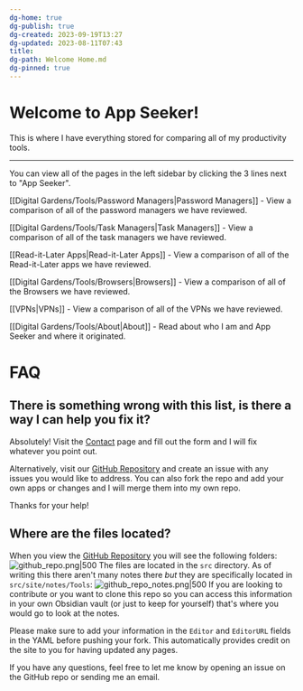 ```yaml
---
dg-home: true
dg-publish: true
dg-created: 2023-09-19T13:27
dg-updated: 2023-08-11T07:43
title: 
dg-path: Welcome Home.md
dg-pinned: true
---
```

# Welcome to App Seeker!
This is where I have everything stored for comparing all of my productivity tools.

---
You can view all of the pages in the left sidebar by clicking the 3 lines next to "App Seeker".

[[Digital Gardens/Tools/Password Managers\|Password Managers]] - View a comparison of all of the password managers we have reviewed. 

[[Digital Gardens/Tools/Task Managers\|Task Managers]] - View a comparison of all of the task managers we have reviewed.

[[Read-it-Later Apps\|Read-it-Later Apps]] - View a comparison of all of the Read-it-Later apps we have reviewed.

[[Digital Gardens/Tools/Browsers\|Browsers]] - View a comparison of all of the Browsers we have reviewed.

[[VPNs\|VPNs]] - View a comparison of all of the VPNs we have reviewed.

[[Digital Gardens/Tools/About\|About]] - Read about who I am and App Seeker and where it originated.

# FAQ
## There is something wrong with this list, is there a way I can help you fix it?
Absolutely! Visit the [Contact](https://forms.fillout.com/t/qMsPWCewKVus) page and fill out the form and I will fix whatever you point out. 

Alternatively, visit our [GitHub Repository](https://github.com/DudeThatsErin/App-Seeker) and create an issue with any issues you would like to address. You can also fork the repo and add your own apps or changes and I will merge them into my own repo.

Thanks for your help!
## Where are the files located?
When you view the [GitHub Repository](https://github.com/DudeThatsErin/App-Seeker) you will see the following folders:
![github_repo.png|500](/img/user/Digital%20Gardens/Tools/images/github_repo.png)
The files are located in the `src` directory. As of writing this there aren't many notes there *but* they are specifically located in `src/site/notes/Tools`:
![github_repo_notes.png|500](/img/user/Digital%20Gardens/Tools/images/github_repo_notes.png)
If you are looking to contribute or you want to clone this repo so you can access this information in your own Obsidian vault (or just to keep for yourself) that's where you would go to look at the notes.

Please make sure to add your information in the `Editor` and `EditorURL` fields in the YAML before pushing your fork. This automatically provides credit on the site to you for having updated any pages.

If you have any questions, feel free to let me know by opening an issue on the GitHub repo or sending me an email.